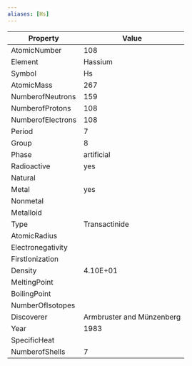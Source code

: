 ```yaml
---
aliases: [Hs]
---
```


| Property          | Value                     |
| ----------------- | ------------------------- |
| AtomicNumber      | 108                       |
| Element           | Hassium                   |
| Symbol            | Hs                        |
| AtomicMass        | 267                       |
| NumberofNeutrons  | 159                       |
| NumberofProtons   | 108                       |
| NumberofElectrons | 108                       |
| Period            | 7                         |
| Group             | 8                         |
| Phase             | artificial                |
| Radioactive       | yes                       |
| Natural           |                           |
| Metal             | yes                       |
| Nonmetal          |                           |
| Metalloid         |                           |
| Type              | Transactinide             |
| AtomicRadius      |                           |
| Electronegativity |                           |
| FirstIonization   |                           |
| Density           | 4.10E+01                  |
| MeltingPoint      |                           |
| BoilingPoint      |                           |
| NumberOfIsotopes  |                           |
| Discoverer        | Armbruster and Münzenberg |
| Year              | 1983                      |
| SpecificHeat      |                           |
| NumberofShells    | 7                         |

